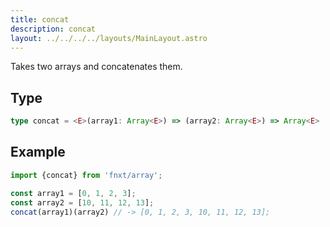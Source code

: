 ```yaml
---
title: concat
description: concat
layout: ../../../../layouts/MainLayout.astro
---
```


Takes two arrays and concatenates them.

## Type

```ts
type concat = <E>(array1: Array<E>) => (array2: Array<E>) => Array<E>
```

## Example

```ts
import {concat} from 'fnxt/array';

const array1 = [0, 1, 2, 3];
const array2 = [10, 11, 12, 13];
concat(array1)(array2) // -> [0, 1, 2, 3, 10, 11, 12, 13];
```

